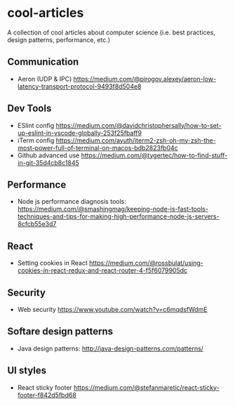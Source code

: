 # cool-articles
A collection of cool articles about computer science (i.e. best practices, design patterns, performance, etc.)

## Communication
- Aeron (UDP & IPC) https://medium.com/@pirogov.alexey/aeron-low-latency-transport-protocol-9493f8d504e8

## Dev Tools
- ESlint config https://medium.com/@davidchristophersally/how-to-set-up-eslint-in-vscode-globally-253f25fbaff9
- iTerm config https://medium.com/ayuth/iterm2-zsh-oh-my-zsh-the-most-power-full-of-terminal-on-macos-bdb2823fb04c
- Github advanced use https://medium.com/@tygertec/how-to-find-stuff-in-git-35d4cb8c1845

## Performance
- Node js performance diagnosis tools: https://medium.com/@smashingmag/keeping-node-js-fast-tools-techniques-and-tips-for-making-high-performance-node-js-servers-8cfcb55e3d7

## React
- Setting cookies in React https://medium.com/@rossbulat/using-cookies-in-react-redux-and-react-router-4-f5f6079905dc

## Security
- Web security https://www.youtube.com/watch?v=c6mqdsfWdmE

## Softare design patterns
- Java design patterns: http://java-design-patterns.com/patterns/

## UI styles
- React sticky footer https://medium.com/@stefanmaretic/react-sticky-footer-f842d5fbd68
